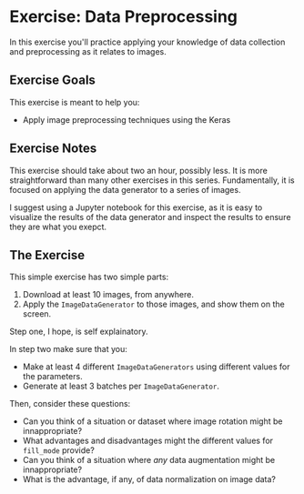 # Exercise: Data Preprocessing

In this exercise you'll practice applying your knowledge of data collection and preprocessing as it relates to images.

## Exercise Goals

This exercise is meant to help you:

* Apply image preprocessing techniques using the Keras 

## Exercise Notes

This exercise should take about two an hour, possibly less. It is more straightforward than many other exercises in this series. Fundamentally, it is focused on applying the data generator to a series of images.

I suggest using a Jupyter notebook for this exercise, as it is easy to visualize the results of the data generator and inspect the results to ensure they are what you exepct.

## The Exercise

This simple exercise has two simple parts:

1. Download at least 10 images, from anywhere.
2. Apply the `ImageDataGenerator` to those images, and show them on the screen.

Step one, I hope, is self explainatory. 

In step two make sure that you:

* Make at least 4 different `ImageDataGenerators` using different values for the parameters.
* Generate at least 3 batches per `ImageDataGenerator`.

Then, consider these questions:

* Can you think of a situation or dataset where image rotation might be innappropriate?
* What advantages and disadvantages might the different values for `fill_mode` provide?
* Can you think of a situation where *any* data augmentation might be innappropriate?
* What is the advantage, if any, of data normalization on image data?
